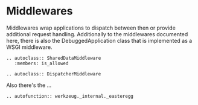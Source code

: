 Middlewares
===========

Middlewares wrap applications to dispatch between then or provide additional request handling. Additionally to the middlewares documented here, there is also the DebuggedApplication class that is implemented as a WSGI middleware.

```docutils 
.. autoclass:: SharedDataMiddleware 
   :members: is_allowed
```
```
.. autoclass:: DispatcherMiddleware
```
Also there's the …

```
.. autofunction:: werkzeug._internal._easteregg
```